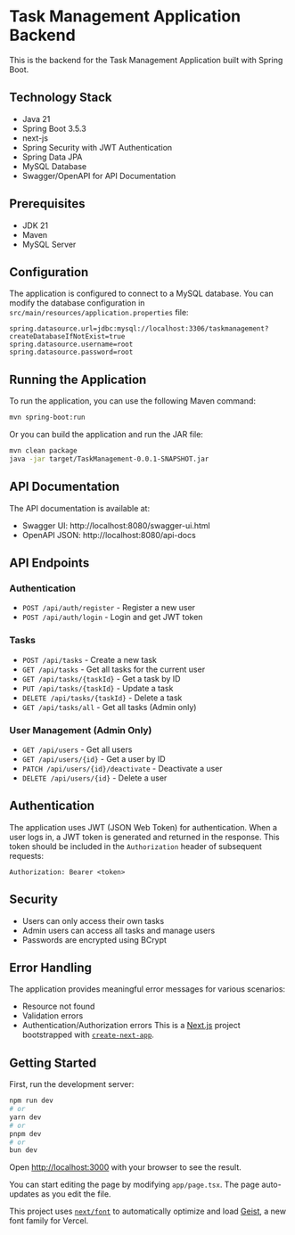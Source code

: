 # Task Management Application Backend

This is the backend for the Task Management Application built with Spring Boot.

## Technology Stack

- Java 21
- Spring Boot 3.5.3
- next-js
- Spring Security with JWT Authentication
- Spring Data JPA
- MySQL Database
- Swagger/OpenAPI for API Documentation

## Prerequisites

- JDK 21
- Maven
- MySQL Server

## Configuration

The application is configured to connect to a MySQL database. You can modify the database configuration in `src/main/resources/application.properties` file:

```properties
spring.datasource.url=jdbc:mysql://localhost:3306/taskmanagement?createDatabaseIfNotExist=true
spring.datasource.username=root
spring.datasource.password=root
```

## Running the Application

To run the application, you can use the following Maven command:

```bash
mvn spring-boot:run
```

Or you can build the application and run the JAR file:

```bash
mvn clean package
java -jar target/TaskManagement-0.0.1-SNAPSHOT.jar
```

## API Documentation

The API documentation is available at:
- Swagger UI: http://localhost:8080/swagger-ui.html
- OpenAPI JSON: http://localhost:8080/api-docs

## API Endpoints

### Authentication

- `POST /api/auth/register` - Register a new user
- `POST /api/auth/login` - Login and get JWT token

### Tasks

- `POST /api/tasks` - Create a new task
- `GET /api/tasks` - Get all tasks for the current user
- `GET /api/tasks/{taskId}` - Get a task by ID
- `PUT /api/tasks/{taskId}` - Update a task
- `DELETE /api/tasks/{taskId}` - Delete a task
- `GET /api/tasks/all` - Get all tasks (Admin only)

### User Management (Admin Only)

- `GET /api/users` - Get all users
- `GET /api/users/{id}` - Get a user by ID
- `PATCH /api/users/{id}/deactivate` - Deactivate a user
- `DELETE /api/users/{id}` - Delete a user

## Authentication

The application uses JWT (JSON Web Token) for authentication. When a user logs in, a JWT token is generated and returned in the response. This token should be included in the `Authorization` header of subsequent requests:

```
Authorization: Bearer <token>
```

## Security

- Users can only access their own tasks
- Admin users can access all tasks and manage users
- Passwords are encrypted using BCrypt

## Error Handling

The application provides meaningful error messages for various scenarios:
- Resource not found
- Validation errors
- Authentication/Authorization errors
This is a [Next.js](https://nextjs.org) project bootstrapped with [`create-next-app`](https://nextjs.org/docs/app/api-reference/cli/create-next-app).

## Getting Started

First, run the development server:

```bash
npm run dev
# or
yarn dev
# or
pnpm dev
# or
bun dev
```

Open [http://localhost:3000](http://localhost:3000) with your browser to see the result.

You can start editing the page by modifying `app/page.tsx`. The page auto-updates as you edit the file.

This project uses [`next/font`](https://nextjs.org/docs/app/building-your-application/optimizing/fonts) to automatically optimize and load [Geist](https://vercel.com/font), a new font family for Vercel.

